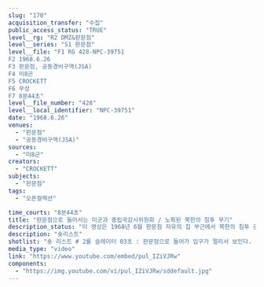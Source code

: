 ```yaml
---
slug: "170"
acquisition_transfer: "수집"
public_access_status: "TRUE"
level__rg: "R2 DMZ&판문점"
level__series: "S1 판문점"
level__file: "F1 RG 428-NPC-39751
F2 1968.6.26
F3 판문점, 공동경비구역(JSA)
F4 미8군
F5 CROCKETT
F6 무성 
F7 8분44초"
level__file_number: "428"
level__local_identifier: "NPC-39751"
date: "1968.6.26"
venues: 
  - "판문점"
  - "공동경비구역(JSA)"
sources: 
  - "미8군"
creators: 
  - "CROCKETT"
subjects: 
  - "판문점"
tags: 
  - "오픈컬렉션"

time_courts: "8분44초"
title: "판문점으로 들어서는 미군과 중립국감시위원회 / 노획된 북한의 침투 무기"
description_status: "이 영상은 1968년 6월 판문점 자유의 집 부근에서 북한의 침투 관련 무기들이 전시되고 있다. 이 시기 김신조의 청와대 습격사건과 푸에블로호 사건 등으로 위기촉발되었다. 자유의 집 앞에서 북한 노획 무기 전시는 김신조 사건 때 북한군들이 사용한 것으로 추정된다. "
description: "숏리스트"
shotlist: "숏 리스트 # 2롤 슬레이터 03초 : 판문점으로 들어가 입구가 멀리서 보인다. 헬기가 착륙하고 있다. (2분22초) 차 량들이 판문점으로 들어간다. 여러 대의 차량들이 출발하고 있다. (3분03초) 공동경비구역에서 각국 경 비병들이 막사 앞에 서 있다. 미군, 중감위 국가 등이다. JSA 근무 요원들이다. (4분29초) 검소로 차량 들이 들어온다. (5분32초) 총기 등이 전시되고 있다. 북한 관련 노획품들이다. 총기 수류탄, 옷 등이다. (7분45초) 자유의 집이 보인다. 주변 사람들이 모여 있다."
media_type: "video"
link: "https://www.youtube.com/embed/pul_IZiVJRw"
components: 
  - "https://img.youtube.com/vi/pul_IZiVJRw/sddefault.jpg"
---
```


